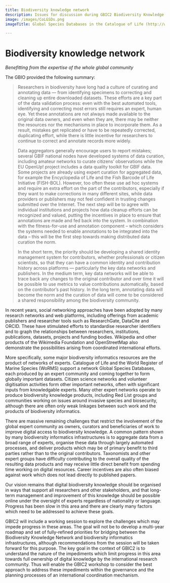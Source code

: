 ```yaml
---
title: Biodiversity knowledge network
description: Issues for discussion during GBIC2 Biodiversity Knowledge Network breakout
image: /images/CoLGSDs.png
imageTitle: Global Species Databases in the Catalogue of Life (http://www.catalogueoflife.org/col/info/databases)

---
```

# Biodiversity knowledge network

_Benefitting from the expertise of the whole global community_

The GBIO provided the following summary:

> Researchers in biodiversity have long had a culture of curating and annotating data — from identifying specimens to correcting and cleaning up entire downloaded datasets. These efforts are a key part of the data validation process: even with the best automated tools, identifying and correcting most errors still requires an expert, human eye. Yet these annotations are not always made available to the original data owners, and even when they are, there may be neither the resources nor the mechanisms in place to incorporate them. As a result, mistakes get replicated or have to be repeatedly corrected, duplicating effort, while there is little incentive for researchers to continue to correct and annotate records more widely.
>
> Data aggregators generally encourage users to report mistakes; several GBIF national nodes have developed systems of data curation, including amateur networks to curate citizens’ observations while the EU OpenUp! project includes a data quality toolkit for GBIF data. Some projects are already using expert curation for aggregated data, for example the Encyclopedia of Life and the Fish Barcode of Life Initiative (FISH-BOL). However, too often these use ad hoc systems and require an extra effort on the part of the contributors, especially if they want to make corrections in many different sites, while data providers or publishers may not feel confident in trusting changes submitted over the Internet. The next step will be to agree with individual institutions and projects how data cleanup efforts can be recognized and valued, putting the incentives in place to ensure that annotations are made and fed back into the system. In combination with the fitness-for-use and annotation component – which considers the systems needed to enable annotations to be integrated into the data – this will be the first step towards making distributed data curation the norm.
>
> In the short term, the priority should be developing a shared identity management system for contributors, whether professionals or citizen scientists, so that they can have a common identity and contribution history across platforms — particularly the key data networks and publishers. In the medium term, key data networks will be able to trace back any changes to the original contributor and over time it will be possible to use metrics to value contributions automatically, based on the contributor’s past history. In the long term, annotating data will become the norm and the curation of data will come to be considered a shared responsibility among the biodiversity community.

In recent years, social networking approaches have been adopted by many research networks and web platforms, including offerings from academic publishers and researcher tools such as ResearchGate, DataCite and ORCID. These have stimulated efforts to standardise researcher identifiers and to graph the relationships between researchers, institutions, publications, datasets, projects and funding bodies. Wikipedia and other products of the Wikimedia Foundation and OpenStreetMap also demonstrate the possibilities arising from coordinated international efforts.

More specifically, some major biodiversity informatics resources are the product of networks of experts. Catalogue of Life and the World Register of Marine Species (WoRMS) support a network Global Species Databases, each produced by an expert community and coming together to form globally important datasets. Citizen science networks and volunteer digitisation activities form other important networks, often with significant inputs from knowledgable experts. Many other expert networks operate to produce biodiversity knowledge products, including Red List groups and communities working on issues around invasive species and biosecurity, although there are often only weak linkages between such work and the products of biodiversity informatics. 

There are massive remaining challenges that restrict the involvement of the global expert community as owners, curators and beneficiaries of work to improve digital access to biodiversity knowledge.  A common pattern shown by many biodiversity informatics infrastructures is to aggregate data from a broad range of experts, organise these data through largely automated processes, and deliver products which may be of primary benefit to third parties rather than to the original contributors. Taxonomists and other expert groups have difficulty contributing to the overall quality of the resulting data products and may receive little direct benefit from spending time working on digital resources. Career incentives are also often biased against work which does not lead directly to published papers.

Our vision remains that digital biodiversity knowledge should be organised in ways that support all researchers and other stakeholders, and that long-term management and improvement of this knowledge should be possible online under the oversight of experts regardless of nationality or language. Progress has been slow in this area and there are clearly many factors which need to be addressed to achieve these goals.

GBIC2 will include a working session to explore the challenges which may impede progress in these areas.  The goal will not be to develop a multi-year roadmap and set of fully-refined priorities for bridging between the Biodiversity Knowledge Network and biodiversity informatics infrastructures, although recommendations from the session will be taken forward for this purpose.  The key goal in the context of GBIC2 is to understand the nature of the impediments which limit progress in this area towards full ownership of digital knowledge by the international research community. Thus will enable the GBIC2 workshop to consider the best approach to address these impediments within the governance and the planning processes of an international coordination mechanism.
